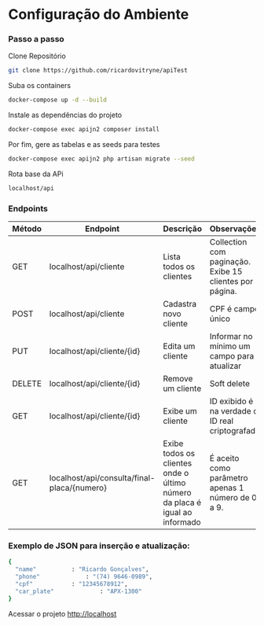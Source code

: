 
# Configuração do Ambiente

### Passo a passo

Clone Repositório
```sh
git clone https://github.com/ricardovitryne/apiTest
```

Suba os containers
```sh
docker-compose up -d --build
```

Instale as dependências do projeto
```sh
docker-compose exec apijn2 composer install
```

Por fim, gere as tabelas e as seeds para testes
```sh
docker-compose exec apijn2 php artisan migrate --seed
```

Rota base da APi
```sh
localhost/api
```

### Endpoints

| Método  |  Endpoint  |Descrição |Observações
| ------------------- | ------------------- |-------------------|-------------------|
|  GET |  localhost/api/cliente | Lista todos os clientes|Collection com paginação. Exibe 15 clientes por página.|
|  POST |  localhost/api/cliente |Cadastra novo cliente|CPF é campo único|
|  PUT |  localhost/api/cliente/{id} |Edita um cliente|Informar no mínimo um campo para atualizar|
|  DELETE |  localhost/api/cliente/{id} |Remove um cliente| Soft delete|
|  GET |  localhost/api/cliente/{id} |Exibe um cliente|ID exibido é na verdade o ID real criptografado |
|  GET |  localhost/api/consulta/final-placa/{numero} |Exibe todos os clientes onde o último número da placa é igual ao informado|É aceito como parâmetro apenas 1 número de 0 a 9.|

### Exemplo de JSON para inserção e atualização:
```sh
{
  "name"		  : "Ricardo Gonçalves",
  "phone"	          : "(74) 9646-0989",
  "cpf"			  : "12345678912",
  "car_plate"	          : "APX-1300"
}
```



Acessar o projeto
[http://localhost](http://localhost)
